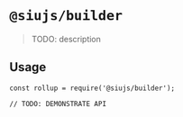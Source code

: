 # `@siujs/builder`

> TODO: description

## Usage

```
const rollup = require('@siujs/builder');

// TODO: DEMONSTRATE API
```
